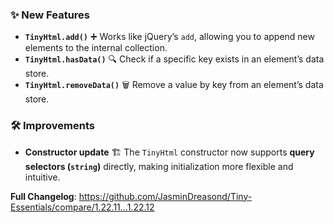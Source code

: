 ### ✨ New Features

* **`TinyHtml.add()`** ➕
  Works like jQuery’s `add`, allowing you to append new elements to the internal collection.
* **`TinyHtml.hasData()`** 🔍
  Check if a specific key exists in an element’s data store.
* **`TinyHtml.removeData()`** 🗑️
  Remove a value by key from an element’s data store.

### 🛠️ Improvements

* **Constructor update** 🏗️
  The `TinyHtml` constructor now supports **query selectors (`string`)** directly, making initialization more flexible and intuitive.

**Full Changelog**: https://github.com/JasminDreasond/Tiny-Essentials/compare/1.22.11...1.22.12
